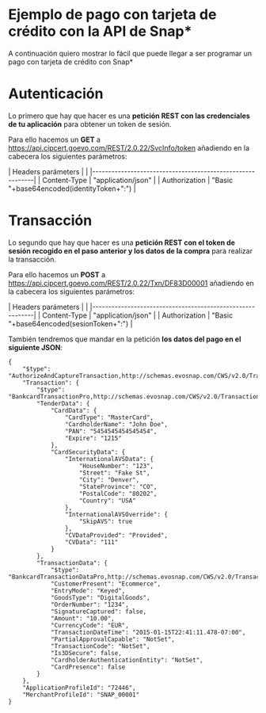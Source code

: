 # Ejemplo de pago con tarjeta de crédito con la API de Snap*

A continuación quiero mostrar lo fácil que puede llegar a ser programar un pago con tarjeta de crédito con Snap*

# Autenticación

Lo primero que hay que hacer es una **petición REST con las credenciales de tu aplicación** para obtener un token de sesión.

Para ello hacemos un **GET** a https://api.cipcert.goevo.com/REST/2.0.22/SvcInfo/token añadiendo en la cabecera los siguientes parámetros:

| Headers parámeters |                                      |
|-----------------------------------------------------------|
| Content-Type  | "application/json"                        |
| Authorization | "Basic "+base64encoded(identityToken+":") |

# Transacción

Lo segundo que hay que hacer es una **petición REST con el token de sesión recogido en el paso anterior y los datos de la compra** para realizar la transacción.

Para ello hacemos un **POST** a https://api.cipcert.goevo.com/REST/2.0.22/Txn/DF83D00001 añadiendo en la cabecera los siguientes parámetros:

| Headers parámeters |                                      |
|-----------------------------------------------------------|
| Content-Type  | "application/json"                        |
| Authorization | "Basic "+base64encoded(sesionToken+":")   |

También tendremos que mandar en la petición **los datos del pago en el siguiente JSON**:

~~~
{
    "$type": "AuthorizeAndCaptureTransaction,http://schemas.evosnap.com/CWS/v2.0/Transactions/Rest",
    "Transaction": {
        "$type": "BankcardTransactionPro,http://schemas.evosnap.com/CWS/v2.0/Transactions/Bankcard/Pro",
        "TenderData": {
            "CardData": {
                "CardType": "MasterCard",
                "CardholderName": "John Doe",
                "PAN": "5454545454545454",
                "Expire": "1215"
            },
            "CardSecurityData": {
                "InternationalAVSData": {
                    "HouseNumber": "123",
                    "Street": "Fake St",
                    "City": "Denver",
                    "StateProvince": "CO",
                    "PostalCode": "80202",
                    "Country": "USA"
                },
                "InternationalAVSOverride": {
                    "SkipAVS": true
                },
                "CVDataProvided": "Provided",
                "CVData": "111"
            }
        },
        "TransactionData": {
            "$type": "BankcardTransactionDataPro,http://schemas.evosnap.com/CWS/v2.0/Transactions/Bankcard/Pro",
            "CustomerPresent": "Ecommerce",
            "EntryMode": "Keyed",
            "GoodsType": "DigitalGoods",
            "OrderNumber": "1234",
            "SignatureCaptured": false,
            "Amount": "10.00",
            "CurrencyCode": "EUR",
            "TransactionDateTime": "2015-01-15T22:41:11.478-07:00",
            "PartialApprovalCapable": "NotSet",
            "TransactionCode": "NotSet",
            "Is3DSecure": false,
            "CardholderAuthenticationEntity": "NotSet",
            "CardPresence": false
        }
    },
    "ApplicationProfileId": "72446",
    "MerchantProfileId": "SNAP_00001"
}
~~~